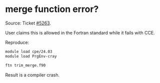 # merge function error?

Source: Ticket [#5263](https://rt.lumi-supercomputer.eu/Ticket/Display.html?id=5263).

User claims this is allowed in the Fortran standard while it fails with CCE.

Reproduce:

```bash
module load cpe/24.03
module load PrgEnv-cray

ftn trim_merge.f90
```

Result is a compiler crash.

